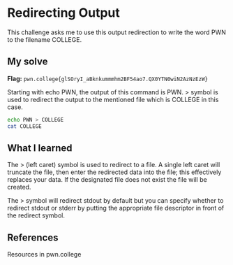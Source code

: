 # Redirecting Output
This challenge asks me to use this output redirection to write the word PWN to the filename COLLEGE. 

## My solve
**Flag:** `pwn.college{glSOryI_aBknkummmhm2BF54ao7.QX0YTN0wiN2AzNzEzW}`

Starting with echo PWN, the output of this command is PWN. > symbol is used to redirect the output to the mentioned file which is COLLEGE in this case. 
```bash
echo PWN > COLLEGE
cat COLLEGE
```

## What I learned
The > (left caret) symbol is used to redirect to a file. A single left caret will truncate the file, then enter the redirected data into the file; this effectively replaces your data. If the designated file does not exist the file will be created.

The > symbol will redirect stdout by default but you can specify whether to redirect stdout or stderr by putting the appropriate file descriptor in front of the redirect symbol.

## References 
Resources in pwn.college
